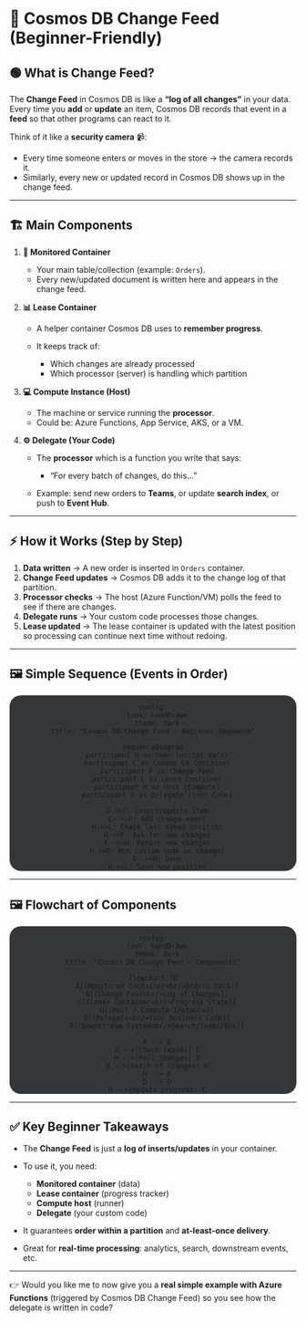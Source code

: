 # 🌟 Cosmos DB Change Feed (Beginner-Friendly)

## 🟢 What is Change Feed?

The **Change Feed** in Cosmos DB is like a **“log of all changes”** in your data.
Every time you **add** or **update** an item, Cosmos DB records that event in a **feed** so that other programs can react to it.

Think of it like a **security camera** 📹:

- Every time someone enters or moves in the store → the camera records it.
- Similarly, every new or updated record in Cosmos DB shows up in the change feed.

---

## 🏗️ Main Components

1. **📃 Monitored Container**

   - Your main table/collection (example: `Orders`).
   - Every new/updated document is written here and appears in the change feed.

2. **📊 Lease Container**

   - A helper container Cosmos DB uses to **remember progress**.
   - It keeps track of:

     - Which changes are already processed
     - Which processor (server) is handling which partition

3. **💻 Compute Instance (Host)**

   - The machine or service running the **processor**.
   - Could be: Azure Functions, App Service, AKS, or a VM.

4. **⚙️ Delegate (Your Code)**

   - The **processor** which is a function you write that says:

     - “For every batch of changes, do this…”

   - Example: send new orders to **Teams**, or update **search index**, or push to **Event Hub**.

---

## ⚡ How it Works (Step by Step)

1. **Data written** → A new order is inserted in `Orders` container.
2. **Change Feed updates** → Cosmos DB adds it to the change log of that partition.
3. **Processor checks** → The host (Azure Function/VM) polls the feed to see if there are changes.
4. **Delegate runs** → Your custom code processes those changes.
5. **Lease updated** → The lease container is updated with the latest position so processing can continue next time without redoing.

---

## 🖼️ Simple Sequence (Events in Order)

<div align="center" style="background: #343739ff; border-radius: 20px">

```mermaid
---
config:
  look: handDrawn
  theme: dark
title: "Cosmos DB Change Feed — Beginner Sequence"
---
sequenceDiagram
  participant U as User (writes data)
  participant C as Cosmos DB Container
  participant F as Change Feed
  participant L as Lease Container
  participant H as Host (Compute)
  participant D as Delegate (Your Code)

  U->>C: Insert/Update Item
  C-->>F: Add change event
  H->>L: Check last saved position
  H->>F: Ask for new changes
  F-->>H: Return new changes
  H->>D: Run custom code on changes
  D-->>H: Done
  H->>L: Save new position
```

</div>

---

## 🖼️ Flowchart of Components

<div align="center" style="background: #343739ff; border-radius: 20px">

```mermaid
---
config:
  look: handDrawn
  theme: dark
title: "Cosmos DB Change Feed — Components"
---
flowchart TD
  A[(Monitored Container<br/>Orders Data)]
  B[[Change Feed<br/>Log of Changes]]
  C[(Lease Container<br/>Progress State)]
  H[[Host / Compute Instance]]
  D((Delegate<br/>Your Business Code))
  O[(Downstream System<br/>Search/Teams/Bus)]

  A --> B
  H -->|Check leases| C
  H -->|Poll changes| B
  B -->|Batch of changes| H
  H --> D
  D --> O
  H -->|Update progress| C
```

</div>

---

## ✅ Key Beginner Takeaways

- The **Change Feed** is just a **log of inserts/updates** in your container.
- To use it, you need:

  - **Monitored container** (data)
  - **Lease container** (progress tracker)
  - **Compute host** (runner)
  - **Delegate** (your custom code)

- It guarantees **order within a partition** and **at-least-once delivery**.
- Great for **real-time processing**: analytics, search, downstream events, etc.

---

👉 Would you like me to now give you a **real simple example with Azure Functions** (triggered by Cosmos DB Change Feed) so you see how the delegate is written in code?
